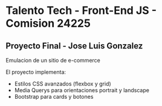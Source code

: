 # Talento Tech - Front-End JS - Comision 24225
## Proyecto Final - Jose Luis Gonzalez
Emulacion de un sitio de e-commerce

El proyecto implementa:
- Estilos CSS avanzados (flexbox y grid)
- Media Querys para orientaciones portrait y landscape
- Bootstrap para cards y botones

